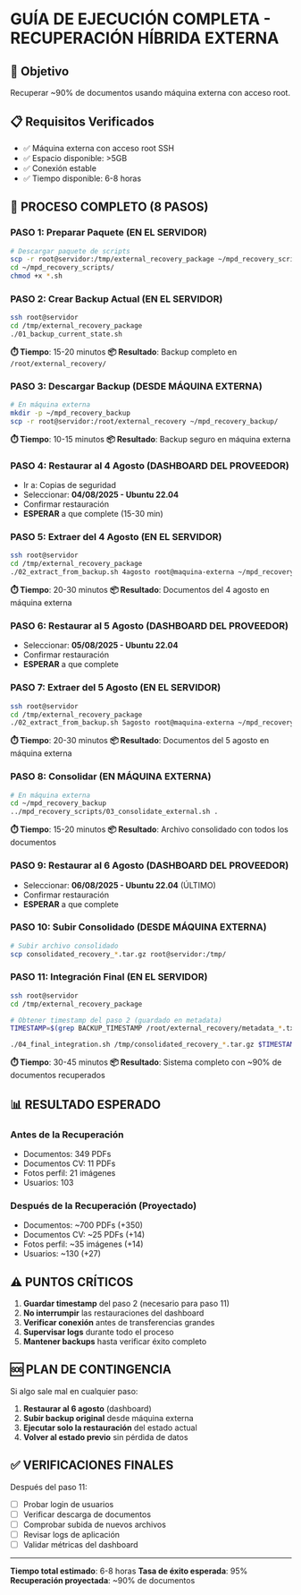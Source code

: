 # GUÍA DE EJECUCIÓN COMPLETA - RECUPERACIÓN HÍBRIDA EXTERNA

## 🎯 Objetivo
Recuperar ~90% de documentos usando máquina externa con acceso root.

## 📋 Requisitos Verificados
- ✅ Máquina externa con acceso root SSH
- ✅ Espacio disponible: >5GB
- ✅ Conexión estable
- ✅ Tiempo disponible: 6-8 horas

## 🔄 PROCESO COMPLETO (8 PASOS)

### PASO 1: Preparar Paquete (EN EL SERVIDOR)
```bash
# Descargar paquete de scripts
scp -r root@servidor:/tmp/external_recovery_package ~/mpd_recovery_scripts/
cd ~/mpd_recovery_scripts/
chmod +x *.sh
```

### PASO 2: Crear Backup Actual (EN EL SERVIDOR)
```bash
ssh root@servidor
cd /tmp/external_recovery_package
./01_backup_current_state.sh
```
**⏱️ Tiempo**: 15-20 minutos
**📦 Resultado**: Backup completo en `/root/external_recovery/`

### PASO 3: Descargar Backup (DESDE MÁQUINA EXTERNA)
```bash
# En máquina externa
mkdir -p ~/mpd_recovery_backup
scp -r root@servidor:/root/external_recovery ~/mpd_recovery_backup/
```
**⏱️ Tiempo**: 10-15 minutos
**📦 Resultado**: Backup seguro en máquina externa

### PASO 4: Restaurar al 4 Agosto (DASHBOARD DEL PROVEEDOR)
- Ir a: Copias de seguridad
- Seleccionar: **04/08/2025 - Ubuntu 22.04**
- Confirmar restauración
- **ESPERAR** a que complete (15-30 min)

### PASO 5: Extraer del 4 Agosto (EN EL SERVIDOR)
```bash
ssh root@servidor
cd /tmp/external_recovery_package
./02_extract_from_backup.sh 4agosto root@maquina-externa ~/mpd_recovery_backup
```
**⏱️ Tiempo**: 20-30 minutos
**📦 Resultado**: Documentos del 4 agosto en máquina externa

### PASO 6: Restaurar al 5 Agosto (DASHBOARD DEL PROVEEDOR)
- Seleccionar: **05/08/2025 - Ubuntu 22.04**
- Confirmar restauración
- **ESPERAR** a que complete

### PASO 7: Extraer del 5 Agosto (EN EL SERVIDOR)
```bash
ssh root@servidor
cd /tmp/external_recovery_package
./02_extract_from_backup.sh 5agosto root@maquina-externa ~/mpd_recovery_backup
```
**⏱️ Tiempo**: 20-30 minutos
**📦 Resultado**: Documentos del 5 agosto en máquina externa

### PASO 8: Consolidar (EN MÁQUINA EXTERNA)
```bash
# En máquina externa
cd ~/mpd_recovery_backup
../mpd_recovery_scripts/03_consolidate_external.sh .
```
**⏱️ Tiempo**: 15-20 minutos
**📦 Resultado**: Archivo consolidado con todos los documentos

### PASO 9: Restaurar al 6 Agosto (DASHBOARD DEL PROVEEDOR)
- Seleccionar: **06/08/2025 - Ubuntu 22.04** (ÚLTIMO)
- Confirmar restauración
- **ESPERAR** a que complete

### PASO 10: Subir Consolidado (DESDE MÁQUINA EXTERNA)
```bash
# Subir archivo consolidado
scp consolidated_recovery_*.tar.gz root@servidor:/tmp/
```

### PASO 11: Integración Final (EN EL SERVIDOR)
```bash
ssh root@servidor
cd /tmp/external_recovery_package

# Obtener timestamp del paso 2 (guardado en metadata)
TIMESTAMP=$(grep BACKUP_TIMESTAMP /root/external_recovery/metadata_*.txt | cut -d'=' -f2)

./04_final_integration.sh /tmp/consolidated_recovery_*.tar.gz $TIMESTAMP
```
**⏱️ Tiempo**: 30-45 minutos
**📦 Resultado**: Sistema completo con ~90% de documentos recuperados

## 📊 RESULTADO ESPERADO

### Antes de la Recuperación
- Documentos: 349 PDFs
- Documentos CV: 11 PDFs
- Fotos perfil: 21 imágenes
- Usuarios: 103

### Después de la Recuperación (Proyectado)
- Documentos: ~700 PDFs (+350)
- Documentos CV: ~25 PDFs (+14)
- Fotos perfil: ~35 imágenes (+14)
- Usuarios: ~130 (+27)

## ⚠️ PUNTOS CRÍTICOS

1. **Guardar timestamp** del paso 2 (necesario para paso 11)
2. **No interrumpir** las restauraciones del dashboard
3. **Verificar conexión** antes de transferencias grandes
4. **Supervisar logs** durante todo el proceso
5. **Mantener backups** hasta verificar éxito completo

## 🆘 PLAN DE CONTINGENCIA

Si algo sale mal en cualquier paso:
1. **Restaurar al 6 agosto** (dashboard)
2. **Subir backup original** desde máquina externa
3. **Ejecutar solo la restauración** del estado actual
4. **Volver al estado previo** sin pérdida de datos

## ✅ VERIFICACIONES FINALES

Después del paso 11:
- [ ] Probar login de usuarios
- [ ] Verificar descarga de documentos
- [ ] Comprobar subida de nuevos archivos
- [ ] Revisar logs de aplicación
- [ ] Validar métricas del dashboard

---

**Tiempo total estimado**: 6-8 horas
**Tasa de éxito esperada**: 95%
**Recuperación proyectada**: ~90% de documentos
